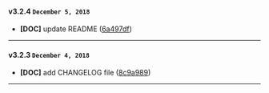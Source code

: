
#### v3.2.4 `December 5, 2018`
- **[DOC]** update README ([6a497df](https://github.com/pixelant/pxa_form_enhancement/commit/6a497df))

***

#### v3.2.3 `December 4, 2018`
- **[DOC]** add CHANGELOG file ([8c9a989](https://github.com/pixelant/pxa_form_enhancement/commit/8c9a989))

***
